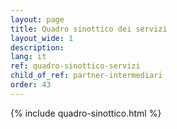 ```yaml
---
layout: page
title: Quadro sinottico dei servizi
layout_wide: 1
description: 
lang: it
ref: quadro-sinottico-servizi
child_of_ref: partner-intermediari
order: 43
---
```



{% include quadro-sinottico.html %}


